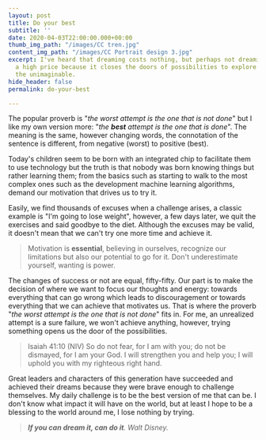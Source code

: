 ```yaml
---
layout: post
title: Do your best
subtitle: ''
date: 2020-04-03T22:00:00.000+00:00
thumb_img_path: "/images/CC tren.jpg"
content_img_path: "/images/CC Portrait design 3.jpg"
excerpt: I've heard that dreaming costs nothing, but perhaps not dreaming comes at
  a high price because it closes the doors of possibilities to explore and achieve
  the unimaginable.
hide_header: false
permalink: do-your-best

---
```

The popular proverb is "_the worst attempt is the one that is not done_" but I like my own version more: "_the **best** attempt is the one that is done_". The meaning is the same, however changing words, the connotation of the sentence is different, from negative (worst) to positive (best).

Today's children seem to be born with an integrated chip to facilitate them to use technology but the truth is that nobody was born knowing things but rather learning them; from the basics such as starting to walk to the most complex ones such as the development machine learning algorithms, demand our motivation that drives us to try it.

Easily, we find thousands of excuses when a challenge arises, a classic example is "I'm going to lose weight", however, a few days later, we quit the exercises and said goodbye to the diet. Although the excuses may be valid, it doesn't mean that we can't try one more time and achieve it.

> Motivation is **essential**, believing in ourselves, recognize our limitations but also our potential to go for it. Don't underestimate yourself, wanting is power.

The changes of success or not are equal, fifty-fifty. Our part is to make the decision of where we want to focus our thoughts and energy: towards everything that can go wrong which leads to discouragement or towards everything that we can achieve that motivates us. That is where the proverb "_the worst attempt is the one that is not done_" fits in. For me, an unrealized attempt is a sure failure, we won't achieve anything, however, trying something opens us the door of the possibilities. 

> Isaiah 41:10 (NIV) So do not fear, for I am with you; do not be dismayed, for I am your God. I will strengthen you and help you; I will uphold you with my righteous right hand.

Great leaders and characters of this generation have succeeded and achieved their dreams because they were brave enough to challenge themselves. My daily challenge is to be the best version of me that can be. I don't know what impact it will have on the world, but at least I hope to be a blessing to the world around me, I lose nothing by trying.

> **_If you can dream it, can do it_**_. Walt Disney._
